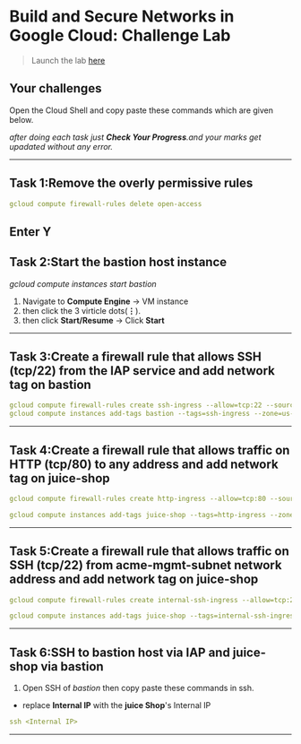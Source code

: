 # Build and Secure Networks in Google Cloud: Challenge Lab

> Launch the lab [here](https://www.qwiklabs.com/focuses/12068?parent=catalog)

## Your challenges

Open the Cloud Shell and copy paste these commands which are given below.

_after doing each task just **Check Your Progress**.and your marks get upadated without any error._

---

## Task 1:Remove the overly permissive rules

```yaml
gcloud compute firewall-rules delete open-access
```
**Enter Y**
---

## Task 2:Start the bastion host instance

*gcloud compute instances start bastion*

1. Navigate to **Compute Engine** -> VM instance
2. then click the 3 virticle dots(**⋮**).
3. then click **Start/Resume** -> Click **Start**

---

## Task 3:Create a firewall rule that allows SSH (tcp/22) from the IAP service and add network tag on bastion

```yaml
gcloud compute firewall-rules create ssh-ingress --allow=tcp:22 --source-ranges 35.235.240.0/20 --target-tags ssh-ingress --network acme-vpc
gcloud compute instances add-tags bastion --tags=ssh-ingress --zone=us-central1-b
```

---

## Task 4:Create a firewall rule that allows traffic on HTTP (tcp/80) to any address and add network tag on juice-shop

```yaml
gcloud compute firewall-rules create http-ingress --allow=tcp:80 --source-ranges 0.0.0.0/0 --target-tags http-ingress --network acme-vpc
```
```yaml
gcloud compute instances add-tags juice-shop --tags=http-ingress --zone=us-central1-b
```

---

## Task 5:Create a firewall rule that allows traffic on SSH (tcp/22) from acme-mgmt-subnet network address and add network tag on juice-shop
```yaml
gcloud compute firewall-rules create internal-ssh-ingress --allow=tcp:22 --source-ranges 192.168.10.0/24 --target-tags internal-ssh-ingress --network acme-vpc
```
```yaml
gcloud compute instances add-tags juice-shop --tags=internal-ssh-ingress --zone=us-central1-b
```
---

## Task 6:SSH to bastion host via IAP and juice-shop via bastion

1. Open SSH of *bastion* then copy paste these commands in ssh.

- replace **Internal IP** with the **juice Shop**'s Internal IP
```yaml
ssh <Internal IP>
```
---

